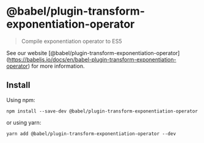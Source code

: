 <span class="citation" data-cites="babel/plugin-transform-exponentiation-operator">@babel/plugin-transform-exponentiation-operator</span>
=========================================================================================================================================

> Compile exponentiation operator to ES5

See our website <span class="citation" data-cites="babel/plugin-transform-exponentiation-operator">\[@babel/plugin-transform-exponentiation-operator\]</span>(https://babeljs.io/docs/en/babel-plugin-transform-exponentiation-operator) for more information.

Install
-------

Using npm:

    npm install --save-dev @babel/plugin-transform-exponentiation-operator

or using yarn:

    yarn add @babel/plugin-transform-exponentiation-operator --dev
